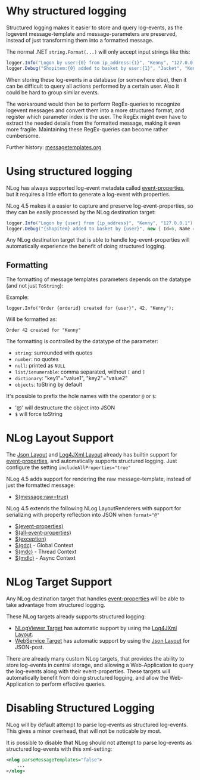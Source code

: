 # Why structured logging
Structured logging makes it easier to store and query log-events, as the logevent message-template and message-parameters are preserved, instead of just transforming them into a formatted message.

The normal .NET `string.Format(...)` will only accept input strings like this:

```c#
logger.Info("Logon by user:{0} from ip_address:{1}", "Kenny", "127.0.0.1");
logger.Debug("Shopitem:{0} added to basket by user:{1}", "Jacket", "Kenny");
```

When storing these log-events in a database (or somewhere else), then it can be difficult to query all actions performed by a certain user. Also it could be hard to group similar events. 

The workaround would then be to perform RegEx-queries to recognize logevent messages and convert them into a more structured format, and register which parameter index is the user. The RegEx might even have to extract the needed details from the formatted message, making it even more fragile. Maintaining these RegEx-queries can become rather cumbersome.

Further history: [messagetemplates.org](http://messagetemplates.org/)

# Using structured logging
NLog has always supported log-event metadata called [event-properties](EventProperties-Layout-Renderer), but it requires a little effort to generate a log-event with properties.

NLog 4.5 makes it a easier to capture and preserve log-event-properties, so they can be easily processed by the NLog destination target:

```c#
logger.Info("Logon by {user} from {ip_address}", "Kenny", "127.0.0.1"); // Logon by "Kenny" from "127.0.0.1"
logger.Debug("{shopitem} added to basket by {user}", new { Id=6, Name = "Jacket", Color = "Orange" }, "Kenny");
```

Any NLog destination target that is able to handle log-event-properties will automatically experience the benefit of doing structured logging.


## Formatting 
The formatting of message templates parameters depends on the datatype (and not just `ToString`):

Example:

`logger.Info("Order {orderid} created for {user}", 42, "Kenny");`

Will be formatted as:

`Order 42 created for "Kenny"`

The formatting is controlled by the datatype of the parameter:
- `string`: surrounded with quotes
- `number`: no quotes
- `null`: printed as `NULL`
- `list/ienumerable`: comma separated, without `[` and `]`
- `dictionary`: "key1"="value1", "key2"="value2"
- `objects`: toString by default

It's possible to prefix the hole names with the operator `@` or `$`:

- '@' will destructure the object into JSON
- `$` will force toString

# NLog Layout Support
The [Json Layout](JsonLayout) and [Log4JXml Layout](Log4JXmlEventLayout) already has builtin support for [event-properties](EventProperties-Layout-Renderer), and automatically supports structured logging. Just configure the setting `includeAllProperties="true"`

NLog 4.5 adds support for rendering the raw message-template, instead of just the formatted message:
* [$(message:raw=true)](Message-Layout-Renderer)

NLog 4.5 extends the following NLog LayoutRenderers with support for serializing with property reflection into JSON when `format="@"`

* [$(event-properties)](EventProperties-Layout-Renderer)
* [$(all-event-properties)](All-Event-Properties-Layout-Renderer)
* [$(exception)](Exception-Layout-Renderer)
* [$(gdc)](Gdc-Layout-Renderer) - Global Context
* [$(mdc)](Mdc-Layout-Renderer) - Thread Context
* [$(mdlc)](Mdlc-Layout-Renderer) - Async Context

# NLog Target Support
Any NLog destination target that handles [event-properties](EventProperties-Layout-Renderer) will be able to take advantage from structured logging.

These NLog targets already supports structured logging:

* [NLogViewer Target](NLogViewer-target) has automatic support by using the [Log4JXml Layout](Log4JXmlEventLayout).
* [WebService Target](WebService-target) has automatic support by using the [Json Layout](JsonLayout) for JSON-post.

There are already many custom NLog targets, that provides the ability to store log-events in central storage, and allowing a Web-Application to query the log-events along with their event-properties. These targets will automatically benefit from doing structured logging, and allow the Web-Application to perform effective queries.

# Disabling Structured Logging
NLog will by default attempt to parse log-events as structured log-events. This gives a minor overhead, that will not be noticable by most.

It is possible to disable that NLog should not attempt to parse log-events as structured log-events with this xml-setting:

```xml
<nlog parseMessageTemplates="false">
    ...
</nlog>
```